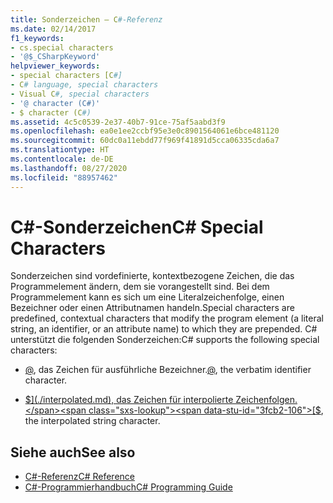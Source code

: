 ```yaml
---
title: Sonderzeichen – C#-Referenz
ms.date: 02/14/2017
f1_keywords:
- cs.special characters
- '@$_CSharpKeyword'
helpviewer_keywords:
- special characters [C#]
- C# language, special characters
- Visual C#, special characters
- '@ character (C#)'
- $ character (C#)
ms.assetid: 4c5c0539-2e37-40b7-91ce-75af5aabd3f9
ms.openlocfilehash: ea0e1ee2ccbf95e3e0c8901564061e6bce481120
ms.sourcegitcommit: 60dc0a11ebdd77f969f41891d5cca06335cda6a7
ms.translationtype: HT
ms.contentlocale: de-DE
ms.lasthandoff: 08/27/2020
ms.locfileid: "88957462"
---
```

# <a name="c-special-characters"></a><span data-ttu-id="3fcb2-102">C#-Sonderzeichen</span><span class="sxs-lookup"><span data-stu-id="3fcb2-102">C# Special Characters</span></span>

<span data-ttu-id="3fcb2-103">Sonderzeichen sind vordefinierte, kontextbezogene Zeichen, die das Programmelement ändern, dem sie vorangestellt sind. Bei dem Programmelement kann es sich um eine Literalzeichenfolge, einen Bezeichner oder einen Attributnamen handeln.</span><span class="sxs-lookup"><span data-stu-id="3fcb2-103">Special characters are predefined, contextual characters that modify the program element (a literal string, an identifier, or an attribute name) to which they are prepended.</span></span> <span data-ttu-id="3fcb2-104">C# unterstützt die folgenden Sonderzeichen:</span><span class="sxs-lookup"><span data-stu-id="3fcb2-104">C# supports the following special characters:</span></span>

- <span data-ttu-id="3fcb2-105">[@](./verbatim.md), das Zeichen für ausführliche Bezeichner.</span><span class="sxs-lookup"><span data-stu-id="3fcb2-105">[@](./verbatim.md), the verbatim identifier character.</span></span>

- <span data-ttu-id="3fcb2-106">[$](./interpolated.md), das Zeichen für interpolierte Zeichenfolgen.</span><span class="sxs-lookup"><span data-stu-id="3fcb2-106">[$](./interpolated.md), the interpolated string character.</span></span>

## <a name="see-also"></a><span data-ttu-id="3fcb2-107">Siehe auch</span><span class="sxs-lookup"><span data-stu-id="3fcb2-107">See also</span></span>

- [<span data-ttu-id="3fcb2-108">C#-Referenz</span><span class="sxs-lookup"><span data-stu-id="3fcb2-108">C# Reference</span></span>](../index.md)
- [<span data-ttu-id="3fcb2-109">C#-Programmierhandbuch</span><span class="sxs-lookup"><span data-stu-id="3fcb2-109">C# Programming Guide</span></span>](../../programming-guide/index.md)
